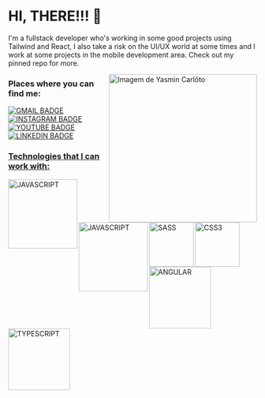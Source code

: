 # HI, THERE!!! 👋
I'm a fullstack developer who's working in some good projects using Tailwind and React, I also take a risk on the UI/UX world at some times and I work at some projects in the mobile development area. Check out my pinned repo for more.


<img align="right" alt="Imagem de Yasmin Carlôto" src="https://github.com/Carloto11/Carloto11/blob/main/readmeimg.png"  width="300px"/>

### Places where you can find me:
<a align="left" href="mailto:carlotoyasmin11@gmail.com"><img alt="GMAIL BADGE" src="https://img.shields.io/badge/Gmail-D14836?style=for-the-badge&logo=gmail&logoColor=white">
<a align="left" href="https://instagram.com/thecarloto"><img alt="INSTAGRAM BADGE" src="https://img.shields.io/badge/Instagram-E4405F?style=for-the-badge&logo=instagram&logoColor=white">
<a align="left" href="https://www.youtube.com/channel/UCXlbwEQL0M3dU47T5iMWd3g"><img alt="YOUTUBE BADGE" src="https://img.shields.io/badge/YouTube-FF0000?style=for-the-badge&logo=youtube&logoColor=white">
<a align="left" href="https://www.linkedin.com/in/yasmin-carlôto-14b620275/"><img alt="LINKEDIN BADGE" src="https://img.shields.io/badge/LinkedIn-0077B5?style=for-the-badge&logo=linkedin&logoColor=white">


### Technologies that I can work with:
<img align="left" alt="JAVASCRIPT" src="https://img.shields.io/badge/JavaScript-F7DF1E?style=for-the-badge&logo=javascript&logoColor=black" width="140px"/>
<img align="left" alt="JAVASCRIPT" src="https://img.shields.io/badge/Typescript-F7DF1E?style=for-the-badge&logo=typescript&logoColor=black" width="140px"/>

<img align="left" alt="SASS" src="https://img.shields.io/badge/Sass-CC6699?style=for-the-badge&logo=sass&logoColor=white" width="90px"/>
<img align="left" alt="CSS3" src="https://img.shields.io/badge/CSS3-1572B6?style=for-the-badge&logo=css3&logoColor=white" width="90px"/>

<img align="left" alt="ANGULAR" src="https://img.shields.io/badge/Angular-dd1b16?style=for-the-badge&logo=angular&logoColor=white" width="125px"/>
<img alt="TYPESCRIPT" src="https://img.shields.io/badge/React-007acc?style=for-the-badge&logo=react&logoColor=white" width="125px"/>

